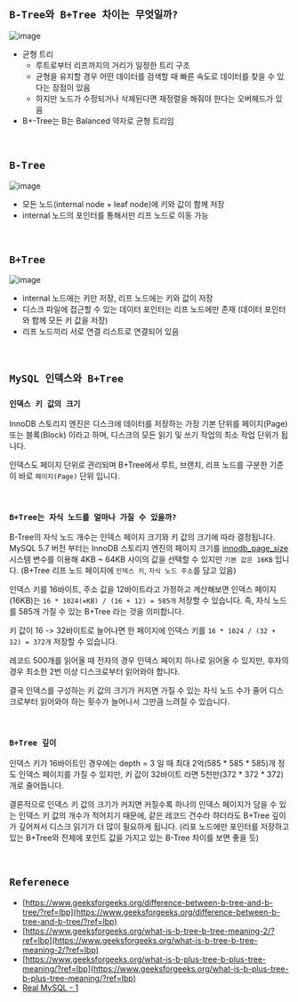 ## `B-Tree와 B+Tree 차이는 무엇일까?`

![image](https://github.com/wjdrbs96/Today-I-Learn/assets/45676906/9ccea7a5-8444-4f6f-b253-a577b9c0f999)

- 균형 트리 
  - 루트로부터 리프까지의 거리가 일정한 트리 구조 
  - 균형을 유지할 경우 어떤 데이터를 검색할 때 빠른 속도로 데이터를 찾을 수 있다는 장점이 있음 
  - 하지만 노드가 수정되거나 삭제된다면 재정렬을 해줘야 한다는 오버헤드가 있음
- B+-Tree는 B는 Balanced 약자로 균형 트리임

<br>

## `B-Tree`

![image](https://github.com/wjdrbs96/Today-I-Learn/assets/45676906/7ff404cc-5f5c-40e7-b204-4cc919077f67)

- 모든 노드(internal node + leaf node)에 키와 값이 함께 저장
- internal 노드의 포인터를 통해서만 리프 노드로 이동 가능

<br>

## `B+Tree`

![image](https://github.com/wjdrbs96/Today-I-Learn/assets/45676906/aa0d25c5-5bc8-454d-a640-313704389213)

- internal 노드에는 키만 저장, 리프 노드에는 키와 값이 저장
- 디스크 파일에 접근할 수 있는 데이터 포인터는 리프 노드에만 존재 (데이터 포인터와 함께 모든 키 값을 저장)
- 리프 노드끼리 서로 연결 리스트로 연결되어 있음

<br>

## `MySQL 인덱스와 B+Tree`

### `인덱스 키 값의 크기`

InnoDB 스토리지 엔진은 디스크에 데이터를 저장하는 가장 기본 단위를 페이지(Page) 또는 블록(Block) 이라고 하며, 디스크의 모든 읽기 및 쓰기 작업의 최소 작업 단위가 됩니다.

인덱스도 페이지 단위로 관리되며 B+Tree에서 루트, 브랜치, 리프 노드를 구분한 기준이 바로 `페이지(Page)` 단위 입니다.

<br>

### `B+Tree는 자식 노드를 얼마나 가질 수 있을까?`

B-Tree의 자식 노드 개수는 인덱스 페이지 크기와 키 값의 크기에 따라 결정됩니다. MySQL 5.7 버전 부터는 InnoDB 스토리지 엔진의 페이지 크기를 [innodb_page_size](https://dev.mysql.com/doc/refman/8.0/en/innodb-init-startup-configuration.html) 시스템 변수를 이용해 4KB ~ 64KB 사이의 값을 선택할 수 있지만 `기본 값은 16KB` 입니다. (B+Tree 리프 노드 페이지에 `인덱스 키`, `자식 노드 주소`를 담고 있음)

인덱스 키를 16바이트, 주소 값을 12바이트라고 가정하고 계산해보면 인덱스 페이지(16KB)는 `16 * 1024(=KB) / (16 + 12) = 585개` 저장할 수 있습니다. 즉, 자식 노드를 585개 가질 수 있는 B+Tree 라는 것을 의미합니다.

키 값이 16 -> 32바이트로 늘어나면 한 페이지에 인덱스 키를 `16 * 1024 / (32 + 12) = 372개` 저장할 수 있습니다. 

레코드 500개를 읽어올 때 전자의 경우 인덱스 페이지 하나로 읽어올 수 있지만, 후자의 경우 최소한 2번 이상 디스크로부터 읽어와야 합니다.

결국 인덱스를 구성하는 키 값의 크기가 커지면 가질 수 있는 자식 노드 수가 줄어 디스크로부터 읽어와야 하는 횟수가 늘어나서 그만큼 느려질 수 있습니다.

<br>

### `B+Tree 깊이`

인덱스 키가 16바이트인 경우에는 depth = 3 일 때 최대 2억(585 * 585 * 585)개 정도 인덱스 페이지를 가질 수 있지만, 키 값이 32바이트 라면 5천만(372 * 372 * 372)개로 줄어듭니다.

결론적으로 인덱스 키 값의 크기가 커지면 커질수록 하나의 인덱스 페이지가 담을 수 있는 인덱스 키 값의 개수가 적어지기 때문에, 같은 레코드 건수라 하더라도 B+Tree 깊이가 깊어져서 디스크 읽기가 더 많이 필요하게 됩니다. (리포 노드에만 포인터를 저장하고 있는 B+Tree와 전체에 포인트 값을 가지고 있는 B-Tree 차이를 보면 좋을 듯)

<br>

## `Referenece`

- [https://www.geeksforgeeks.org/difference-between-b-tree-and-b-tree/?ref=lbp](https://www.geeksforgeeks.org/difference-between-b-tree-and-b-tree/?ref=lbp)
- [https://www.geeksforgeeks.org/what-is-b-tree-b-tree-meaning-2/?ref=lbp](https://www.geeksforgeeks.org/what-is-b-tree-b-tree-meaning-2/?ref=lbp)
- [https://www.geeksforgeeks.org/what-is-b-plus-tree-b-plus-tree-meaning/?ref=lbp](https://www.geeksforgeeks.org/what-is-b-plus-tree-b-plus-tree-meaning/?ref=lbp)
- [Real MySQL - 1]()